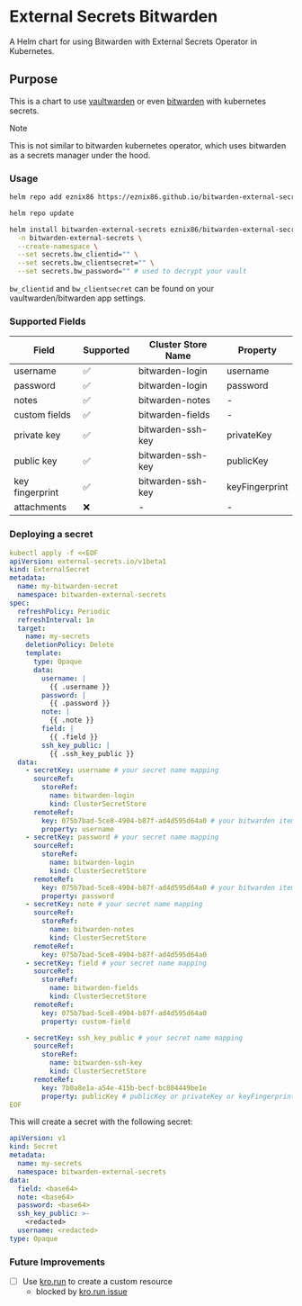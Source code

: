 # External Secrets Bitwarden

A Helm chart for using Bitwarden with External Secrets Operator in Kubernetes.

## Purpose

This is a chart to use [vaultwarden](https://github.com/dani-garcia/vaultwarden) or even [bitwarden](https://bitwarden.com) with kubernetes secrets.

> [!NOTE]
> This is not similar to bitwarden kubernetes operator, which uses bitwarden as a secrets manager under the hood.

### Usage

```bash
helm repo add eznix86 https://eznix86.github.io/bitwarden-external-secrets

helm repo update

helm install bitwarden-external-secrets eznix86/bitwarden-external-secrets \
  -n bitwarden-external-secrets \
  --create-namespace \
  --set secrets.bw_clientid="" \
  --set secrets.bw_clientsecret="" \
  --set secrets.bw_password="" # used to decrypt your vault
```

`bw_clientid` and `bw_clientsecret` can be found on your vaultwarden/bitwarden app settings.

### Supported Fields


| Field | Supported | Cluster Store Name | Property |
| --- | --- | --- | --- |
| username | ✅ | bitwarden-login | username |
| password | ✅ | bitwarden-login | password |
| notes | ✅ | bitwarden-notes | - |
| custom fields | ✅ | bitwarden-fields | - |
| private key | ✅ | bitwarden-ssh-key | privateKey |
| public key | ✅ | bitwarden-ssh-key | publicKey |
| key fingerprint | ✅ | bitwarden-ssh-key | keyFingerprint |
| attachments | ❌ | - | - |

### Deploying a secret

```yaml
kubectl apply -f <<EOF
apiVersion: external-secrets.io/v1beta1
kind: ExternalSecret
metadata:
  name: my-bitwarden-secret
  namespace: bitwarden-external-secrets
spec:
  refreshPolicy: Periodic
  refreshInterval: 1m
  target:
    name: my-secrets
    deletionPolicy: Delete
    template:
      type: Opaque
      data:
        username: |
          {{ .username }}
        password: |
          {{ .password }}
        note: |
          {{ .note }}
        field: |
          {{ .field }}
        ssh_key_public: |
          {{ .ssh_key_public }}
  data:
    - secretKey: username # your secret name mapping
      sourceRef:
        storeRef:
          name: bitwarden-login 
          kind: ClusterSecretStore
      remoteRef:
        key: 075b7bad-5ce8-4904-b87f-ad4d595d64a0 # your bitwarden item id
        property: username
    - secretKey: password # your secret name mapping
      sourceRef:
        storeRef:
          name: bitwarden-login 
          kind: ClusterSecretStore
      remoteRef:
        key: 075b7bad-5ce8-4904-b87f-ad4d595d64a0 # your bitwarden item id
        property: password
    - secretKey: note # your secret name mapping
      sourceRef:
        storeRef:
          name: bitwarden-notes
          kind: ClusterSecretStore
      remoteRef:
        key: 075b7bad-5ce8-4904-b87f-ad4d595d64a0
    - secretKey: field # your secret name mapping
      sourceRef:
        storeRef:
          name: bitwarden-fields
          kind: ClusterSecretStore
      remoteRef:
        key: 075b7bad-5ce8-4904-b87f-ad4d595d64a0
        property: custom-field

    - secretKey: ssh_key_public # your secret name mapping
      sourceRef:
        storeRef:
          name: bitwarden-ssh-key
          kind: ClusterSecretStore
      remoteRef:
        key: 7b0a8e1a-a54e-415b-becf-bc804449be1e
        property: publicKey # publicKey or privateKey or keyFingerprint
EOF
```

This will create a secret with the following secret:

```yaml
apiVersion: v1
kind: Secret
metadata:
  name: my-secrets
  namespace: bitwarden-external-secrets
data:
  field: <base64>
  note: <base64>
  password: <base64>
  ssh_key_public: >-
    <redacted>
  username: <redacted>
type: Opaque
```

### Future Improvements

- [ ] Use [kro.run](https://kro.run) to create a custom resource
  - blocked by [kro.run issue](https://github.com/kro-run/kro/issues/17)



